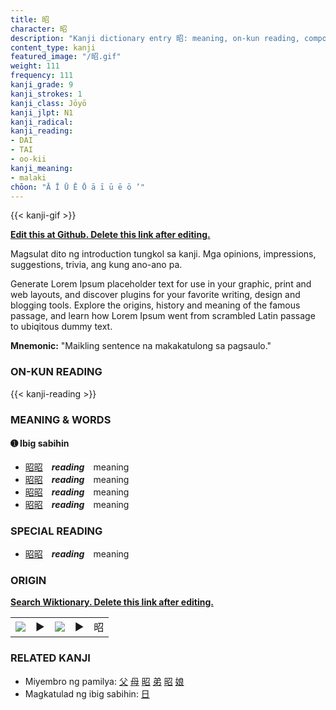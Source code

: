 ```yaml
---
title: 昭
character: 昭
description: "Kanji dictionary entry 昭: meaning, on-kun reading, compounds, origin, related kanji"
content_type: kanji
featured_image: "/昭.gif"
weight: 111
frequency: 111
kanji_grade: 9
kanji_strokes: 1
kanji_class: Jōyō
kanji_jlpt: N1
kanji_radical: 
kanji_reading: 
- DAI
- TAI
- oo-kii
kanji_meaning:
- malaki
chōon: "Ā Ī Ū Ē Ō ā ī ū ē ō ’"
---
```

[//]: # (Don't edit the line below. Kanji animated GIF code is automatically generated.)
{{< kanji-gif >}}

[//]: # (Edit below this line.)

**[Edit this at Github. Delete this link after editing.](https://github.com/tim0g/tim/tree/main/content/kanji/昭/index.md)**

Magsulat dito ng introduction tungkol sa kanji. Mga opinions, impressions, suggestions, trivia, ang kung ano-ano pa.

Generate Lorem Ipsum placeholder text for use in your graphic, print and web layouts, and discover plugins for your favorite writing, design and blogging tools. Explore the origins, history and meaning of the famous passage, and learn how Lorem Ipsum went from scrambled Latin passage to ubiqitous dummy text.
 
**Mnemonic:** "Maikling sentence na makakatulong sa pagsaulo."

### ON-KUN READING

[//]: # (Don't edit the line below. ON-KUN READING code is automatically generated.)
{{< kanji-reading >}}

### MEANING & WORDS

#### ➊ **Ibig sabihin**
  - [昭](../昭)[昭](../昭)　***reading***　meaning
  - [昭](../昭)[昭](../昭)　***reading***　meaning
  - [昭](../昭)[昭](../昭)　***reading***　meaning
  - [昭](../昭)[昭](../昭)　***reading***　meaning

### SPECIAL READING
  - [昭](../昭)[昭](../昭)　***reading***　meaning

### ORIGIN

**[Search Wiktionary. Delete this link after editing.](https://wiktionary.org/wiki/昭)**
<table class="kanji-table"><tr><td>
<img src="60px-昭-bronze.svg.png">
</td><td>▶</td><td>
<img src="60px-昭-oracle.svg.png">
</td><td>▶</td>
<td class="kanji-origin">昭</td>
</tr></table>

### RELATED KANJI
- Miyembro ng pamilya: [父](../父) [母](../母) [昭](../昭) [弟](../弟) [昭](../昭) [娘](../娘)
- Magkatulad ng ibig sabihin: [日](../日)
